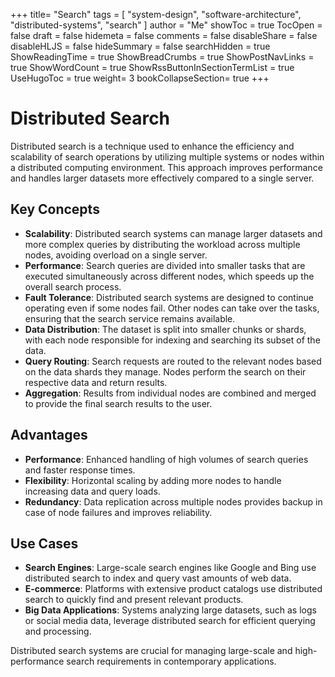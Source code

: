 +++
title= "Search"
tags = [ "system-design", "software-architecture", "distributed-systems", "search" ]
author = "Me"
showToc = true
TocOpen = false
draft = false
hidemeta = false
comments = false
disableShare = false
disableHLJS = false
hideSummary = false
searchHidden = true
ShowReadingTime = true
ShowBreadCrumbs = true
ShowPostNavLinks = true
ShowWordCount = true
ShowRssButtonInSectionTermList = true
UseHugoToc = true
weight= 3
bookCollapseSection= true
+++

# Distributed Search

Distributed search is a technique used to enhance the efficiency and scalability of search operations by utilizing multiple systems or nodes within a distributed computing environment. This approach improves performance and handles larger datasets more effectively compared to a single server.

## Key Concepts

- **Scalability**: Distributed search systems can manage larger datasets and more complex queries by distributing the workload across multiple nodes, avoiding overload on a single server.
- **Performance**: Search queries are divided into smaller tasks that are executed simultaneously across different nodes, which speeds up the overall search process.
- **Fault Tolerance**: Distributed search systems are designed to continue operating even if some nodes fail. Other nodes can take over the tasks, ensuring that the search service remains available.
- **Data Distribution**: The dataset is split into smaller chunks or shards, with each node responsible for indexing and searching its subset of the data.
- **Query Routing**: Search requests are routed to the relevant nodes based on the data shards they manage. Nodes perform the search on their respective data and return results.
- **Aggregation**: Results from individual nodes are combined and merged to provide the final search results to the user.

## Advantages

- **Performance**: Enhanced handling of high volumes of search queries and faster response times.
- **Flexibility**: Horizontal scaling by adding more nodes to handle increasing data and query loads.
- **Redundancy**: Data replication across multiple nodes provides backup in case of node failures and improves reliability.

## Use Cases

- **Search Engines**: Large-scale search engines like Google and Bing use distributed search to index and query vast amounts of web data.
- **E-commerce**: Platforms with extensive product catalogs use distributed search to quickly find and present relevant products.
- **Big Data Applications**: Systems analyzing large datasets, such as logs or social media data, leverage distributed search for efficient querying and processing.

Distributed search systems are crucial for managing large-scale and high-performance search requirements in contemporary applications.


